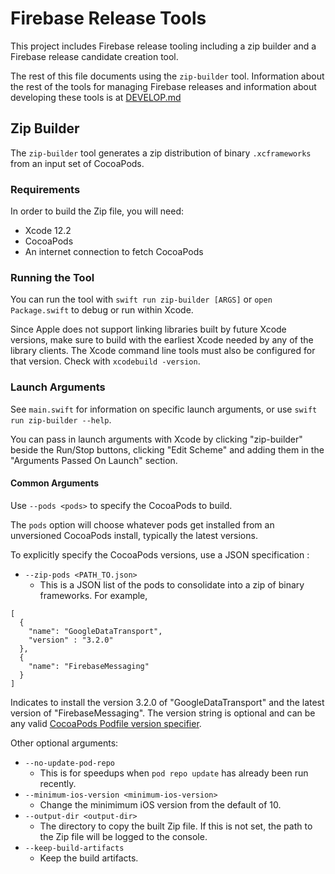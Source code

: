 # Firebase Release Tools

This project includes Firebase release tooling including a zip builder and a
Firebase release candidate creation tool.

The rest of this file documents using the `zip-builder` tool. Information about the rest of the
tools for managing Firebase releases and information about developing these tools is at
[DEVELOP.md](DEVELOP.md)

## Zip Builder

The `zip-builder` tool generates a zip distribution of binary `.xcframeworks` from an input set of
CocoaPods.

### Requirements

In order to build the Zip file, you will need:

- Xcode 12.2
- CocoaPods
- An internet connection to fetch CocoaPods

### Running the Tool

You can run the tool with `swift run zip-builder [ARGS]` or `open Package.swift` to debug or run
within Xcode.

Since Apple does not support linking libraries built by future Xcode versions, make sure to build with the
earliest Xcode needed by any of the library clients. The Xcode command line tools must also be configured
for that version. Check with `xcodebuild -version`.

### Launch Arguments

See `main.swift`  for information on specific launch arguments,  or use  `swift run zip-builder --help`.

You can pass in launch arguments with Xcode by clicking "zip-builder" beside the Run/Stop buttons, clicking
"Edit Scheme" and adding them in the "Arguments Passed On Launch" section.

#### Common Arguments

Use `--pods <pods>` to specify the CocoaPods to build.

The `pods` option will choose whatever pods get installed from an unversioned CocoaPods install,
typically the latest versions.

To explicitly specify the CocoaPods versions, use a JSON specification :
- `--zip-pods <PATH_TO.json>`
  - This is a JSON list of the pods to consolidate into a zip of binary frameworks. For example,

```
[
  {
    "name": "GoogleDataTransport",
    "version" : "3.2.0"
  },
  {
    "name": "FirebaseMessaging"
  }
]
```

Indicates to install the version 3.2.0 of "GoogleDataTransport" and the latest
version of "FirebaseMessaging". The version string is optional and can be any
valid [CocoaPods Podfile version specifier](https://guides.cocoapods.org/syntax/podfile.html#pod).

Other optional arguments:
- `--no-update-pod-repo`
  - This is for speedups when `pod repo update` has already been run recently.
- `--minimum-ios-version <minimum-ios-version>`
  - Change the minimimum iOS version from the default of 10.
- `--output-dir <output-dir>`
  - The directory to copy the built Zip file. If this is not set, the path to the Zip file will
  be logged to the console.
- `--keep-build-artifacts`
  - Keep the build artifacts.
